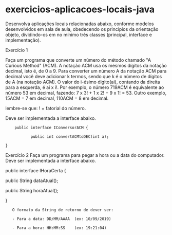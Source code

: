 # exercicios-aplicacoes-locais-java
Desenvolva aplicações locais relacionadas abaixo, conforme modelos desenvolvidos em sala de aula, obedecendo os princípios da orientação objeto, dividindo-os em no mínimo três classes (principal, interface e implementação).

Exercício 1

Faça um programa que converte um número do método chamado "A Curious Method" (ACM). A notação ACM usa os mesmos dígitos da notação decimal, isto é, de 0 a 9. Para converter um número A da notação ACM para decimal você deve adicionar k termos, sendo que k é o número de dígitos de A (na notação ACM). O valor do i-ésimo digito(ai), contando da direita para a esquerda, é ai x i!. Por exemplo, o número 719ACM é equivalente ao número 53 em decimal, fazendo: 7 x 3! + 1 x 2! + 9 x 1! = 53. Outro exemplo, 15ACM = 7 em decimal, 110ACM = 8 em decimal. 

lembre-se que: ! = fatorial do número.

Deve ser implementada a interface abaixo.

        public interface IConversorACM {

               public int convertACMtoDEC(int a);

    }

Exercício 2
Faça um programa para pegar a hora ou a data do computador. Deve ser implementada a interface abaixo.


public interface IHoraCerta {

   public String dataAtual();

   public String horaAtual();

}

       O formato da String de retorno de dever ser:

       - Para a data: DD/MM/AAAA  (ex: 10/09/2019)

       - Para a hora: HH:MM:SS    (ex: 19:21:04)


